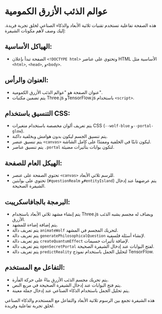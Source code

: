 # عوالم الذئب الأزرق الكمومية

هذه الصفحة تفاعلية تستخدم تقنيات ثلاثية الأبعاد والذكاء الصناعي لخلق تجربة فريدة. إليك وصف لأهم مكونات الشيفرة:

## الهياكل الأساسية:
- الصفحة تبدأ بإعلان `<!DOCTYPE html>` وتحتوي على عناصر HTML الأساسية مثل `<html>`, `<head>`, و`<body>`.

## العنوان والرأس:
- عنوان الصفحة هو "عوالم الذئب الأزرق الكمومية".
- يتم تضمين مكتبات Three.js وTensorFlow.js باستخدام `<script>`.

## التنسيق باستخدام CSS:
- يتم تعريف ألوان مخصصة باستخدام متغيرات CSS (`--wolf-blue` و`--portal-glow`).
- يتم تنسيق الجسم ليكون بدون هوامش وبخلفية داكنة.
- يتم تنسيق عنصر `<canvas>` ليكون ثابتًا في الخلفية وممتدًا على كامل الشاشة.
- يتم تنسيق عناصر `.portal` لتكون بوابات بتأثيرات مضيئة.

## الهيكل العام للصفحة:
- تحتوي الصفحة على عنصر `<canvas>` للرسم ثلاثي الأبعاد.
- تحتوي على بوابتين (`#questionRealm` و`#entityIsland`) يتم عرضهما عند إدخال الشيفرة الصحيحة.

## البرمجة بالجافاسكريبت:
- يتم إنشاء مشهد ثلاثي الأبعاد باستخدام Three.js ويضاف له مجسم يشبه الذئب الأزرق.
- يتم إضافة إضاءة للمشهد.
- يتم تعريف دالة `animateWolf` لتحريك المجسم في المشهد.
- يتم تعريف دالة `generatePhilosophicalQuestion` لإنشاء أسئلة فلسفية.
- يتم تعريف دالة `createQuantumEffect` لإضافة تأثيرات جسيمات.
- يتم تعريف دالة `openSecretPortal` لفتح البوابات عند إدخال الشيفرة الصحيحة.
- يتم تعريف دالة `predictReality` لتحليل الجمل باستخدام نموذج TensorFlow.

## التفاعل مع المستخدم:
- يتم تحريك مجسم الذئب الأزرق بناءً على حركة الفأرة.
- يتم فتح البوابات عند إدخال الشيفرة الصحيحة في مربع النص.
- يتم تحليل الجمل باستخدام الذكاء الصناعي عند إدخال جملة معينة.

هذه الشيفرة تجمع بين الرسوم ثلاثية الأبعاد والتفاعل مع المستخدم والذكاء الصناعي لخلق تجربة تفاعلية وفريدة.
